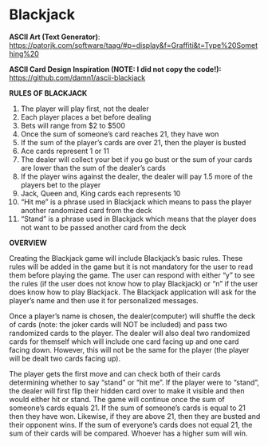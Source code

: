 # Blackjack

**ASCII Art (Text Generator)**:
https://patorjk.com/software/taag/#p=display&f=Graffiti&t=Type%20Something%20

**ASCII Card Design Inspiration (NOTE: I did not copy the code!):**
https://github.com/damn1/ascii-blackjack

**RULES OF BLACKJACK**
1. The player will play first, not the dealer
2. Each player places a bet before dealing
3. Bets will range from $2 to $500
4. Once the sum of someone’s card reaches 21, they have won
5. If the sum of the player’s cards are over 21, then the player is busted
6. Ace cards represent 1 or 11
7. The dealer will collect your bet if you go bust or the sum of your cards are lower than the
sum of the dealer’s cards
8. If the player wins against the dealer, the dealer will pay 1.5 more of the players bet to the
player
9. Jack, Queen and, King cards each represents 10
10. “Hit me” is a phrase used in Blackjack which means to pass the player another
randomized card from the deck
11. “Stand” is a phrase used in Blackjack which means that the player does not want to be
passed another card from the deck

**OVERVIEW**

Creating the Blackjack game will include Blackjack’s basic rules.
These rules will be added in the game but it is not mandatory for the user to read them before
playing the game. The user can respond with either “y” to see the rules (if the user does not
know how to play Blackjack) or “n” if the user does know how to play Blackjack.
The Blackjack application will ask for the player’s name and then use it for personalized
messages.

Once a player’s name is chosen, the dealer(computer) will shuffle the deck of cards (note: the
joker cards will NOT be included) and pass two randomized cards to the player. The dealer will
also deal two randomized cards for themself which will include one card facing up and one card
facing down. However, this will not be the same for the player (the player will be dealt two cards
facing up).

The player gets the first move and can check both of their cards determining whether to say
“stand” or “hit me”.
If the player were to “stand”, the dealer will first flip their hidden card over to make it visible and
then would either hit or stand.
The game will continue once the sum of someone’s cards equals 21. If the sum of someone’s
cards is equal to 21 then they have won. Likewise, if they are above 21, then they are busted and
their opponent wins. If the sum of everyone’s cards does not equal 21, the sum of their cards will
be compared. Whoever has a higher sum will win.
